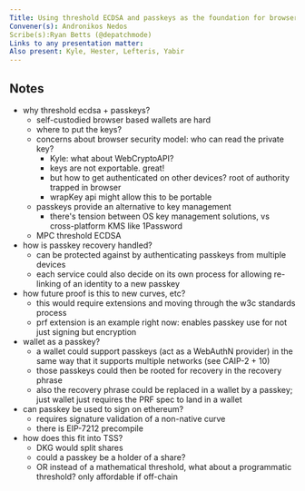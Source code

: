 ```yaml
---
Title: Using threshold ECDSA and passkeys as the foundation for browser-based wallets
Convener(s): Andronikos Nedos
Scribe(s):Ryan Betts (@depatchmode)
Links to any presentation matter: 
Also present: Kyle, Hester, Lefteris, Yabir
---
```


## Notes

- why threshold ecdsa + passkeys?
    - self-custodied browser based wallets are hard
    - where to put the keys?
    - concerns about browser security model: who can read the private key?
        - Kyle: what about WebCryptoAPI?
        - keys are not exportable. great!
        - but how to get authenticated on other devices? root of authority trapped in browser
        - wrapKey api might allow this to be portable
    - passkeys provide an alternative to key management
        - there's tension between OS key management solutions, vs cross-platform KMS like 1Password
    - MPC threshold ECDSA
- how is passkey recovery handled?
    - can be protected against by authenticating passkeys from multiple devices
    - each service could also decide on its own process for allowing re-linking of an identity to a new passkey
- how future proof is this to new curves, etc?
    - this would require extensions and moving through the w3c standards process
    - prf extension is an example right now: enables passkey use for not just signing but encryption
- wallet as a passkey?
    - a wallet could support passkeys (act as a WebAuthN provider) in the same way that it supports multiple networks (see CAIP-2 + 10)
    - those passkeys could then be rooted for recovery in the recovery phrase
    - also the recovery phrase could be replaced in a wallet by a passkey; just wallet just requires the PRF spec to land in a wallet
- can passkey be used to sign on ethereum?
    - requires signature validation of a non-native curve
    - there is EIP-7212 precompile
- how does this fit into TSS? 
    - DKG would split shares
    - could a passkey be a holder of a share?
    - OR instead of a mathematical threshold, what about a programmatic threshold? only affordable if off-chain 